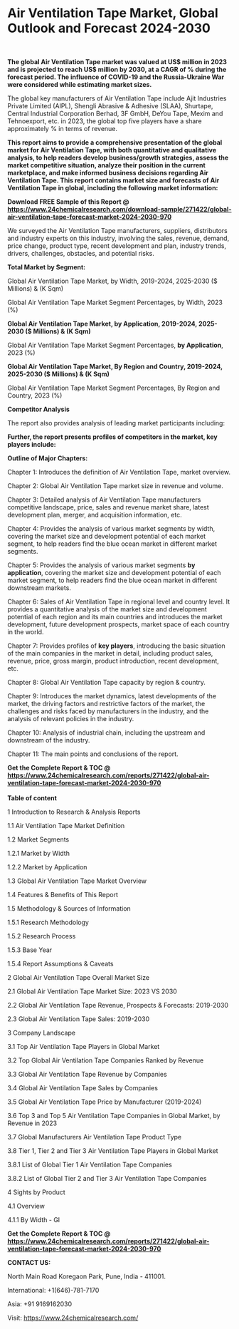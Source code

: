 <h1>Air Ventilation Tape Market, Global Outlook and Forecast 2024-2030</h1><br/><p><strong>The global Air Ventilation Tape market was valued at US$ million in 2023 and is projected to reach US$ million by 2030, at a <strong>CAGR</strong> of % during the forecast period. The influence of COVID-19 and the Russia-Ukraine War were considered while estimating market sizes.</strong></p><p>The global key manufacturers of Air Ventilation Tape include Ajit Industries Private Limited (AIPL), Shengli Abrasive & Adhesive (SLAA), Shurtape, Central Industrial Corporation Berhad, 3F GmbH, DeYou Tape, Mexim and Tehnoexport, etc. in 2023, the global top five players have a share approximately % in terms of revenue.</p><p><strong>This report aims to provide a comprehensive presentation of the global market for Air Ventilation Tape, with both quantitative and qualitative analysis, to help readers develop business/growth strategies, assess the market competitive situation, analyze their position in the current marketplace, and make informed business decisions regarding Air Ventilation Tape. This report contains market size and forecasts of Air Ventilation Tape in global, including the following market information:</strong></p><div><b>Download FREE Sample of this Report @ <a href="https://www.24chemicalresearch.com/download-sample/271422/global-air-ventilation-tape-forecast-market-2024-2030-970">https://www.24chemicalresearch.com/download-sample/271422/global-air-ventilation-tape-forecast-market-2024-2030-970</a></b></div><p>We surveyed the Air Ventilation Tape manufacturers, suppliers, distributors and industry experts on this industry, involving the sales, revenue, demand, price change, product type, recent development and plan, industry trends, drivers, challenges, obstacles, and potential risks.</p><p><strong>Total Market by Segment:</strong></p><p>Global Air Ventilation Tape Market, by Width, 2019-2024, 2025-2030 ($ Millions) & (K Sqm)</p><p>Global Air Ventilation Tape Market Segment Percentages, by Width, 2023 (%)</p><p><strong>Global Air Ventilation Tape Market, <strong>by Application</strong>, 2019-2024, 2025-2030 ($ Millions) & (K Sqm)</strong></p><p>Global Air Ventilation Tape Market Segment Percentages, <strong>by Application</strong>, 2023 (%)</p><p><strong>Global Air Ventilation Tape Market, By Region and Country, 2019-2024, 2025-2030 ($ Millions) & (K Sqm)</strong></p><p>Global Air Ventilation Tape Market Segment Percentages, By Region and Country, 2023 (%)</p><p><strong>Competitor Analysis</strong></p><p>The report also provides analysis of leading market participants including:</p><p><strong>Further, the report presents profiles of competitors in the market, <strong>key players</strong> include:</strong></p><p><strong>Outline of Major Chapters:</strong></p><p>Chapter 1: Introduces the definition of Air Ventilation Tape, market overview.</p><p>Chapter 2: Global Air Ventilation Tape market size in revenue and volume.</p><p>Chapter 3: Detailed analysis of Air Ventilation Tape manufacturers competitive landscape, price, sales and revenue market share, latest development plan, merger, and acquisition information, etc.</p><p>Chapter 4: Provides the analysis of various market segments by width, covering the market size and development potential of each market segment, to help readers find the blue ocean market in different market segments.</p><p>Chapter 5: Provides the analysis of various market segments <strong>by application</strong>, covering the market size and development potential of each market segment, to help readers find the blue ocean market in different downstream markets.</p><p>Chapter 6: Sales of Air Ventilation Tape in regional level and country level. It provides a quantitative analysis of the market size and development potential of each region and its main countries and introduces the market development, future development prospects, market space of each country in the world.</p><p>Chapter 7: Provides profiles of <strong>key players</strong>, introducing the basic situation of the main companies in the market in detail, including product sales, revenue, price, gross margin, product introduction, recent development, etc.</p><p>Chapter 8: Global Air Ventilation Tape capacity by region & country.</p><p>Chapter 9: Introduces the market dynamics, latest developments of the market, the driving factors and restrictive factors of the market, the challenges and risks faced by manufacturers in the industry, and the analysis of relevant policies in the industry.</p><p>Chapter 10: Analysis of industrial chain, including the upstream and downstream of the industry.</p><p>Chapter 11: The main points and conclusions of the report.</p><div><b>Get the Complete Report & TOC @ <a href="https://www.24chemicalresearch.com/reports/271422/global-air-ventilation-tape-forecast-market-2024-2030-970">https://www.24chemicalresearch.com/reports/271422/global-air-ventilation-tape-forecast-market-2024-2030-970</a></b></div><br><b>Table of content</b><p>1 Introduction to Research & Analysis Reports<br />
 
  1.1 Air Ventilation Tape Market Definition<br />
 
  1.2 Market Segments<br />
 
  1.2.1 Market by Width<br />
 
  1.2.2 Market by Application<br />
 
  1.3 Global Air Ventilation Tape Market Overview<br />
 
  1.4 Features & Benefits of This Report<br />
 
  1.5 Methodology & Sources of Information<br />
 
  1.5.1 Research Methodology<br />
 
  1.5.2 Research Process<br />
 
  1.5.3 Base Year<br />
 
  1.5.4 Report Assumptions & Caveats<br />
 
 2 Global Air Ventilation Tape Overall Market Size<br />
 
  2.1 Global Air Ventilation Tape Market Size: 2023 VS 2030<br />
 
  2.2 Global Air Ventilation Tape Revenue, Prospects & Forecasts: 2019-2030<br />
 
  2.3 Global Air Ventilation Tape Sales: 2019-2030<br />
 
 3 Company Landscape<br />
 
  3.1 Top Air Ventilation Tape Players in Global Market<br />
 
  3.2 Top Global Air Ventilation Tape Companies Ranked by Revenue<br />
 
  3.3 Global Air Ventilation Tape Revenue by Companies<br />
 
  3.4 Global Air Ventilation Tape Sales by Companies<br />
 
  3.5 Global Air Ventilation Tape Price by Manufacturer (2019-2024)<br />
 
  3.6 Top 3 and Top 5 Air Ventilation Tape Companies in Global Market, by Revenue in 2023<br />
 
  3.7 Global Manufacturers Air Ventilation Tape Product Type<br />
 
  3.8 Tier 1, Tier 2 and Tier 3 Air Ventilation Tape Players in Global Market<br />
 
  3.8.1 List of Global Tier 1 Air Ventilation Tape Companies<br />
 
  3.8.2 List of Global Tier 2 and Tier 3 Air Ventilation Tape Companies<br />
 
 4 Sights by Product<br />
 
  4.1 Overview<br />
 
  4.1.1 By Width - Gl<br><div><b>Get the Complete Report & TOC @ <a href="https://www.24chemicalresearch.com/reports/271422/global-air-ventilation-tape-forecast-market-2024-2030-970">https://www.24chemicalresearch.com/reports/271422/global-air-ventilation-tape-forecast-market-2024-2030-970</a></b></div></p>
 
 <b>CONTACT US:</b><br>
 
 North Main Road Koregaon Park, Pune, India - 411001.<br/>
 
 International: +1(646)-781-7170<br/>
 
 Asia: +91 9169162030<br/>
 
 Visit: <a href="https://www.24chemicalresearch.com/">https://www.24chemicalresearch.com/</a>
 
 <br>